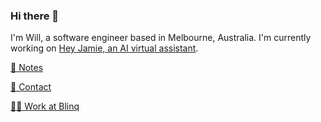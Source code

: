 ### Hi there 👋

I'm Will, a software engineer based in Melbourne, Australia. I'm currently working on [Hey Jamie, an AI virtual assistant](https://heyjamie.ai/?rel=willhackett).


[📝 Notes](https://notes.willhackett.com)

[📱 Contact](https://willhackett.com/contact)

[👨‍💻 Work at Blinq](https://blinq-me.notion.site/blinq-me/Blinq-is-hiring-77cd347b088c49e3a8b140b0f785697c)
